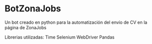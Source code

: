 # BotZonaJobs
Un bot creado en python para la automatización del envío de CV en la página de ZonaJobs

Librerias utilizadas:
Time
Selenium
WebDriver
Pandas
